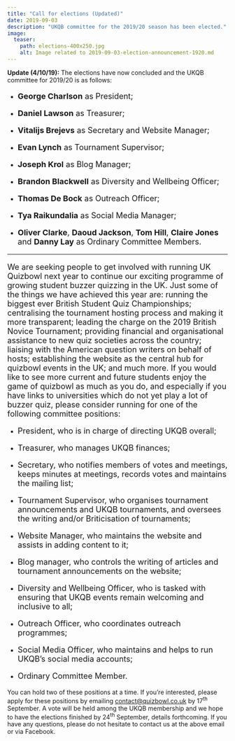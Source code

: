 ```yaml
---
title: "Call for elections (Updated)"
date: 2019-09-03
description: "UKQB committee for the 2019/20 season has been elected."
image:
  teaser:
    path: elections-400x250.jpg
    alt: Image related to 2019-09-03-election-announcement-1920.md
---
```


**Update (4/10/19):** The elections have now concluded and the UKQB committee for 2019/20 is as follows:

- <p style="font-size: 18px"><span style="font-weight: bold">George Charlson</span> as President;</p>
- <p style="font-size: 18px"><span style="font-weight: bold">Daniel Lawson</span> as Treasurer;</p>
- <p style="font-size: 18px"><span style="font-weight: bold">Vitalijs Brejevs</span> as Secretary and Website Manager;</p>
- <p style="font-size: 18px"><span style="font-weight: bold">Evan Lynch</span> as Tournament Supervisor;</p>
- <p style="font-size: 18px"><span style="font-weight: bold">Joseph Krol</span> as Blog Manager;</p>
- <p style="font-size: 18px"><span style="font-weight: bold">Brandon Blackwell</span> as Diversity and Wellbeing Officer;</p>
- <p style="font-size: 18px"><span style="font-weight: bold">Thomas De Bock</span> as Outreach Officer;</p>
- <p style="font-size: 18px"><span style="font-weight: bold">Tya Raikundalia</span> as Social Media Manager;</p>
- <p style="font-size: 18px"><span style="font-weight: bold">Oliver Clarke</span>, <span style="font-weight: bold">Daoud Jackson</span>, <span style="font-weight: bold">Tom Hill</span>, <span style="font-weight: bold">Claire Jones</span> and <span style="font-weight: bold">Danny Lay</span> as Ordinary Committee Members.

---

<p style="font-size: 18px">We are seeking people to get involved with running UK Quizbowl next year to continue our exciting programme of growing student buzzer quizzing in the UK. Just some of the things we have achieved this year are: running the biggest ever British Student Quiz Championships; centralising the tournament hosting process and making it more transparent; leading the charge on the 2019 British Novice Tournament; providing financial and organisational assistance to new quiz societies across the country; liaising with the American question writers on behalf of hosts; establishing the website as the central hub for quizbowl events in the UK; and much more. If you would like to see more current and future students enjoy the game of quizbowl as much as you do, and especially if you have links to universities which do not yet play a lot of buzzer quiz, please consider running for one of the following committee positions:</p>

- <p style="font-size: 18px">President, who is in charge of directing UKQB overall;</p>
- <p style="font-size: 18px">Treasurer, who manages UKQB finances;</p>
- <p style="font-size: 18px">Secretary, who notifies members of votes and meetings, keeps minutes at meetings, records votes and maintains the mailing list;</p>
- <p style="font-size: 18px">Tournament Supervisor, who organises tournament announcements and UKQB tournaments, and oversees the writing and/or Briticisation of tournaments;</p>
- <p style="font-size: 18px">Website Manager, who maintains the website and assists in adding content to it; </p>
- <p style="font-size: 18px">Blog manager, who controls the writing of articles and tournament announcements on the website;</p>
- <p style="font-size: 18px">Diversity and Wellbeing Officer, who is tasked with ensuring that UKQB events remain welcoming and inclusive to all;</p>
- <p style="font-size: 18px">Outreach Officer, who coordinates outreach programmes;</p>
- <p style="font-size: 18px">Social Media Officer, who maintains and helps to run UKQB’s social media accounts;</p>
- <p style="font-size: 18px">Ordinary Committee Member.</p>

You can hold two of these positions at a time. If you’re interested, please apply for these positions by emailing <contact@quizbowl.co.uk> by 17<sup>th</sup> September. A vote will be held among the UKQB membership and we hope to have the elections finished by 24<sup>th</sup> September, details forthcoming. If you have any questions, please do not hesitate to contact us at the above email or via Facebook.
